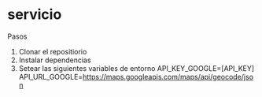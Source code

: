 # servicio
Pasos 

1. Clonar el repositiorio 
2. Instalar dependencias 
3. Setear las siguientes variables de entorno 
    API_KEY_GOOGLE=[API_KEY]
    API_URL_GOOGLE=https://maps.googleapis.com/maps/api/geocode/json
    
